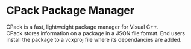 # CPack Package Manager
CPack is a fast, lightweight package manager for Visual C++. \
CPack stores information on a package in a JSON file format. End users install the package to a vcxproj file where its dependancies are added.
